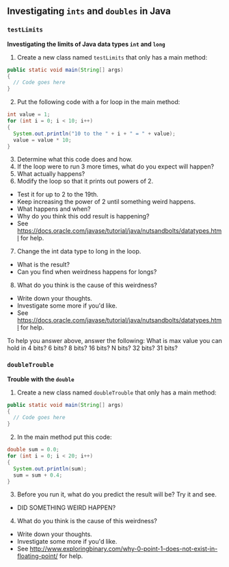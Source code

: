 ## Investigating `ints` and `doubles` in Java


### `testLimits`
**Investigating the limits of Java data types `int` and `long`**

1. Create a new class named `testLimits` that only has a main method:
```Java
public static void main(String[] args)
{
  // Code goes here
}
```
2. Put the following code with a for loop in the main method:
```Java
int value = 1;
for (int i = 0; i < 10; i++)
{
  System.out.println("10 to the " + i + " = " + value);
  value = value * 10;
}
```
3. Determine what this code does and how.
4. If the loop were to run 3 more times, what do you expect will happen?
5. What actually happens?
6. Modify the loop so that it prints out powers of 2.
  - Test it for up to 2 to the 19th.
  - Keep increasing the power of 2 until something weird happens.
  - What happens and when?
  - Why do you think this odd result is happening?
  - See https://docs.oracle.com/javase/tutorial/java/nutsandbolts/datatypes.html for help.
7. Change the int data type to long in the loop.
  - What is the result?
  - Can you find when weirdness happens for longs?
8. What do you think is the cause of this weirdness?
  - Write down your thoughts.
  - Investigate some more if you'd like.
  - See https://docs.oracle.com/javase/tutorial/java/nutsandbolts/datatypes.html for help.

To help you answer above, answer the following: What is max value you can hold in 4 bits? 6 bits? 8 bits? 16 bits? N bits? 32 bits? 31 bits?


### `doubleTrouble`
**Trouble with the `double`**

1. Create a new class named `doubleTrouble` that only has a main method:
```Java
public static void main(String[] args)
{
  // Code goes here
}
```
2. In the main method put this code:
```Java
double sum = 0.0;
for (int i = 0; i < 20; i++)
{
  System.out.println(sum);
  sum = sum + 0.4;
}
```
3. Before you run it, what do you predict the result will be? Try it and see.
  - DID SOMETHING WEIRD HAPPEN?
4. What do you think is the cause of this weirdness?
  - Write down your thoughts.
  - Investigate some more if you'd like.
  - See http://www.exploringbinary.com/why-0-point-1-does-not-exist-in-floating-point/ for help.
